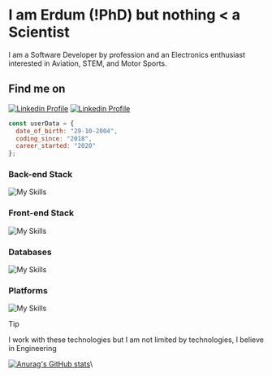# I am Erdum (!PhD) but nothing < a Scientist

I am a Software Developer by profession and an Electronics enthusiast interested in Aviation, STEM, and Motor Sports.

## Find me on
[![Linkedin Profile](https://skillicons.dev/icons?i=linkedin)](https://linkedin.com/in/erdum)
[![Linkedin Profile](https://skillicons.dev/icons?i=twitter)](https://twitter.com/erdumadnan)

```js
const userData = {
  date_of_birth: "29-10-2004",
  coding_since: "2018",
  career_started: "2020"
};
```

### Back-end Stack
![My Skills](https://skillicons.dev/icons?i=php,laravel,golang)

### Front-end Stack
![My Skills](https://skillicons.dev/icons?i=tailwind,html,js,react)

### Databases
![My Skills](https://skillicons.dev/icons?i=mysql,firebase,sqlite)

### Platforms
![My Skills](https://skillicons.dev/icons?i=vercel,gcp,stackoverflow)

> [!TIP]
> I work with these technologies but I am not limited by technologies, I believe in Engineering

[![Anurag's GitHub stats](https://github-readme-stats.vercel.app/api?username=erdum&show_icons=true&include_all_commits=true&icon_color=e95420&title_color=e95420)](https://github.com/anuraghazra/github-readme-stats)\

